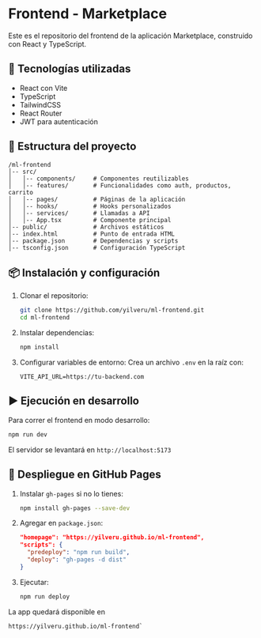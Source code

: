 # Frontend - Marketplace

Este es el repositorio del frontend de la aplicación Marketplace, construido con React y TypeScript.

## 🚀 Tecnologías utilizadas

- React con Vite
- TypeScript
- TailwindCSS
- React Router
- JWT para autenticación

## 📂 Estructura del proyecto

```
/ml-frontend
│-- src/
│   │-- components/     # Componentes reutilizables
│   │-- features/       # Funcionalidades como auth, productos, carrito
│   │-- pages/          # Páginas de la aplicación
│   │-- hooks/          # Hooks personalizados
│   │-- services/       # Llamadas a API
│   │-- App.tsx         # Componente principal
│-- public/             # Archivos estáticos
│-- index.html          # Punto de entrada HTML
│-- package.json        # Dependencias y scripts
│-- tsconfig.json       # Configuración TypeScript
```

## 📦 Instalación y configuración

1. Clonar el repositorio:
   ```bash
   git clone https://github.com/yilveru/ml-frontend.git
   cd ml-frontend
   ```

2. Instalar dependencias:
   ```bash
   npm install
   ```

3. Configurar variables de entorno:
   Crea un archivo `.env` en la raíz con:
   ```env
   VITE_API_URL=https://tu-backend.com
   ```

## ▶️ Ejecución en desarrollo

Para correr el frontend en modo desarrollo:
```bash
npm run dev
```
El servidor se levantará en `http://localhost:5173`

## 🚀 Despliegue en GitHub Pages

1. Instalar `gh-pages` si no lo tienes:
   ```bash
   npm install gh-pages --save-dev
   ```

2. Agregar en `package.json`:
   ```json
   "homepage": "https://yilveru.github.io/ml-frontend",
   "scripts": {
     "predeploy": "npm run build",
     "deploy": "gh-pages -d dist"
   }
   ```

3. Ejecutar:
   ```bash
   npm run deploy
   ```

La app quedará disponible en 

```
https://yilveru.github.io/ml-frontend`
```